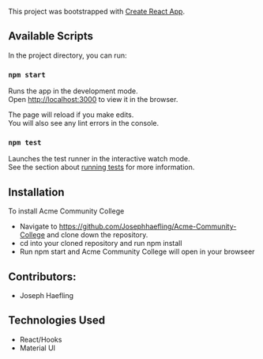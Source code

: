 This project was bootstrapped with [Create React App](https://github.com/facebook/create-react-app).

## Available Scripts

In the project directory, you can run:

### `npm start`

Runs the app in the development mode.<br />
Open [http://localhost:3000](http://localhost:3000) to view it in the browser.

The page will reload if you make edits.<br />
You will also see any lint errors in the console.

### `npm test`

Launches the test runner in the interactive watch mode.<br />
See the section about [running tests](https://facebook.github.io/create-react-app/docs/running-tests) for more information.

## Installation

To install Acme Community College
- Navigate to https://github.com/Josephhaefling/Acme-Community-College and clone down the repository. 
- cd into your cloned repository and run npm install 
- Run npm start and Acme Community College will open in your browseer

## Contributors:

- Joseph Haefling

## Technologies Used
- React/Hooks
- Material UI
